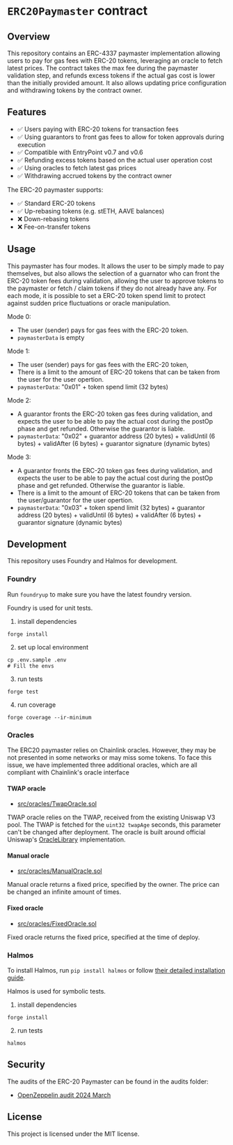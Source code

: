 # `ERC20Paymaster` contract

## Overview

This repository contains an ERC-4337 paymaster implementation allowing users to pay for gas fees with ERC-20 tokens, leveraging an oracle to fetch latest prices. The contract takes the max fee during the paymaster validation step, and refunds excess tokens if the actual gas cost is lower than the initially provided amount. It also allows updating price configuration and withdrawing tokens by the contract owner.

## Features
- ✅ Users paying with ERC-20 tokens for transaction fees
- ✅ Using guarantors to front gas fees to allow for token approvals during execution
- ✅ Compatible with EntryPoint v0.7 and v0.6
- ✅ Refunding excess tokens based on the actual user operation cost
- ✅ Using oracles to fetch latest gas prices
- ✅ Withdrawing accrued tokens by the contract owner

The ERC-20 paymaster supports:
- ✅ Standard ERC-20 tokens
- ✅ Up-rebasing tokens (e.g. stETH, AAVE balances)
- ❌ Down-rebasing tokens
- ❌ Fee-on-transfer tokens

## Usage

This paymaster has four modes. It allows the user to be simply made to pay themselves, but also allows the selection of a guarnator who can front the ERC-20 token fees during validation, allowing the user to approve tokens to the paymaster or fetch / claim tokens if they do not already have any. For each mode, it is possible to set a ERC-20 token spend limit to protect against sudden price fluctuations or oracle manipulation.  

Mode 0:
- The user (sender) pays for gas fees with the ERC-20 token.
- `paymasterData` is empty

Mode 1:
- The user (sender) pays for gas fees with the ERC-20 token, 
- There is a limit to the amount of ERC-20 tokens that can be taken from the user for the user opertion.
- `paymasterData`: "0x01" + token spend limit (32 bytes)

Mode 2:
- A guarantor fronts the ERC-20 token gas fees during validation, and expects the user to be able to pay the actual cost during the postOp phase and get refunded. Otherwise the guarantor is liable.
- `paymasterData`: "0x02" + guarantor address (20 bytes) + validUntil (6 bytes) + validAfter (6 bytes) + guarantor signature (dynamic bytes)

Mode 3:
- A guarantor fronts the ERC-20 token gas fees during validation, and expects the user to be able to pay the actual cost during the postOp phase and get refunded. Otherwise the guarantor is liable.
- There is a limit to the amount of ERC-20 tokens that can be taken from the user/guarantor for the user opertion.
- `paymasterData`: "0x03" + token spend limit (32 bytes) + guarantor address (20 bytes) + validUntil (6 bytes) + validAfter (6 bytes) + guarantor signature (dynamic bytes)

## Development

This repository uses Foundry and Halmos for development.

### Foundry

Run `foundryup` to make sure you have the latest foundry version.

Foundry is used for unit tests.

1. install dependencies
```shell
forge install
```

2. set up local environment

```shell
cp .env.sample .env
# Fill the envs
```

3. run tests
```shell
forge test
```

4. run coverage
```shell
forge coverage --ir-minimum 
```

### Oracles

The ERC20 paymaster relies on Chainlink oracles. However, they may be not presented in some networks or may miss some tokens. To face this issue, we have implemented three additional oracles, which are all compliant with Chainlink's oracle interface

#### TWAP oracle

- [src/oracles/TwapOracle.sol](./src/oracles/TwapOracle.sol)

TWAP oracle relies on the TWAP, received from the existing Uniswap V3 pool. The TWAP is fetched for the `uint32 twapAge` seconds, this parameter can't be changed after deployment. The oracle is built around official Uniswap's [OracleLibrary](https://docs.uniswap.org/contracts/v3/reference/periphery/libraries/OracleLibrary) implementation.

#### Manual oracle

- [src/oracles/ManualOracle.sol](./src/oracles/ManualOracle.sol)

Manual oracle returns a fixed price, specified by the owner. The price can be changed an infinite amount of times.

#### Fixed oracle

- [src/oracles/FixedOracle.sol](./src/oracles/FixedOracle.sol)

Fixed oracle returns the fixed price, specified at the time of deploy.


### Halmos

To install Halmos, run `pip install halmos` or follow [their detailed installation guide](https://github.com/a16z/halmos?tab=readme-ov-file#installation).

Halmos is used for symbolic tests.

1. install dependencies
```shell
forge install
```

2. run tests
```shell
halmos
```

## Security

The audits of the ERC-20 Paymaster can be found in the audits folder:
- [OpenZeppelin audit 2024 March](./audits/2024-03-openzeppelin.pdf)

## License
This project is licensed under the MIT license.